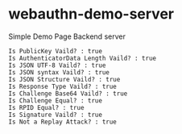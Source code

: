 # webauthn-demo-server

Simple Demo Page Backend server

```
Is PublicKey Vaild? : true
Is AuthenticatorData Length Vaild? : true
Is JSON UTF-8 Vaild? : true
Is JSON syntax Vaild? : true
Is JSON Structure Vaild? : true
Is Response Type Vaild? : true
Is Challenge Base64 Vaild? : true        
Is Challenge Equal? : true
Is RPID Equal? : true
Is Signature Vaild? : true
Is Not a Replay Attack? : true
```
